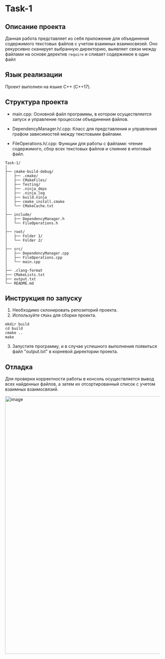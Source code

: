 # Task-1

## Описание проекта
Данная работа представляет из себя приложение для объединения содержимого текстовых файлов с учетом взаимных взаимосвязей. Оно рекурсивно сканирует выбранную директорию, выявляет связи между файлами на основе деректив `require` и сливает содержимое в один файл

## Язык реализации
Проект выполнен на языке C++ (С++17).

## Структура проекта

- main.cpp: Основной файл программы, в котором осуществляется запуск и управление процессом объединения файлов.

- DependencyManager.h/.cpp: Класс для представления и управления графом зависимостей между текстовыми файлами.

- FileOperations.h/.cpp: Функции для работы с файлами: чтение содержимого, сбор всех текстовых файлов и слияние в итоговый файл.

```
Task-1/
│
├── cmake-build-debug/
│   ├── .cmake/
│   ├── CMakeFiles/
│   ├── Testing/
│   ├── .ninja_deps
│   ├── .ninja_log
│   ├── build.ninja
│   ├── cmake_install.cmake
│   └── CMakeCache.txt
│
├── include/
│   ├── DependencyManager.h
│   └── FileOperations.h
│
├── root/
│   ├── Folder 1/
│   └── Folder 2/
│
├── src/
│   ├── DependencyManager.cpp
│   ├── FileOperations.cpp
│   └── main.cpp
│
├── .clang-format
├── CMakeLists.txt
├── output.txt
└── README.md
```

## Инструкция по запуску
1) Необходимо склонировать репозиторий проекта.
2) Используйте `CMake` для сборки проекта.
```
mkdir build
cd build
cmake ..
make
```
3) Запустите программу, и в случае успешного выполнения появиться файл "output.txt" в корневой директории проекта.

## Отладка 

Для проверки корректности работы в консоль осуществляется вывод всех найденных файлов, а затем их отсортированный список с учетом взаимных взаимосвязий.

<img width="839" alt="image" src="https://github.com/evosipova/Doczilla/assets/90273831/6624e173-9c20-4c5c-bd81-70ffacd982f7">

